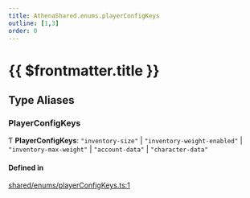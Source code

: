 ```yaml
---
title: AthenaShared.enums.playerConfigKeys
outline: [1,3]
order: 0
---
```


# {{ $frontmatter.title }}


## Type Aliases

### PlayerConfigKeys

Ƭ **PlayerConfigKeys**: ``"inventory-size"`` \| ``"inventory-weight-enabled"`` \| ``"inventory-max-weight"`` \| ``"account-data"`` \| ``"character-data"``

#### Defined in

[shared/enums/playerConfigKeys.ts:1](https://github.com/Stuyk/altv-athena/blob/d9ae327/src/core/shared/enums/playerConfigKeys.ts#L1)
